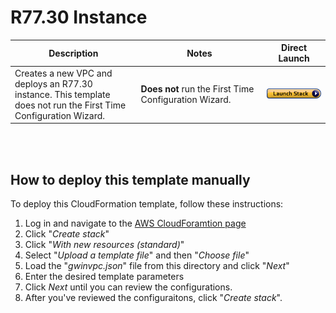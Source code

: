 # R77.30 Instance
<table>
    <thead>
        <tr>
            <th>Description</th>
            <th>Notes</th>
            <th>Direct Launch</th>
        </tr>
    </thead>
    <tbody>
        <tr>
            <td width="40%">
           Creates a new VPC and deploys an R77.30 instance.  This template does not run the First Time Configuration Wizard.
            </td>
            <td width="40%"><b>Does not</b> run the First Time Configuration Wizard.</td>
            <td><a href="https://console.aws.amazon.com/cloudformation/home#/stacks/create/review?templateURL=https%3A%2F%2Fs3.amazonaws.com%2FCloudFormationTemplate%2Fgwinvpc.json&stackName=Check-Point-Security-Gateway"><img src="../../../../aws/images/launch.png"/></a></td>
        </tr>
    </tbody>
</table>
<br/>
<br/>


## How to deploy this template manually
To deploy this CloudFormation template, follow these instructions:
1. Log in and navigate to the [AWS CloudForamtion page](https://console.aws.amazon.com/cloudformation/)
2. Click "*Create stack*"
3. Click "*With new resources (standard)*"
4. Select "*Upload a template file*" and then "*Choose file*"
5. Load the "*gwinvpc.json*" file from this directory and click "*Next*"
6. Enter the desired template parameters
7. Click *Next* until you can review the configurations.
8. After you've reviewed the configuraitons, click "*Create stack*".